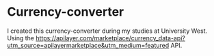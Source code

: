# Currency-converter
I created this currency-converter during my studies at University West. Using the https://apilayer.com/marketplace/currency_data-api?utm_source=apilayermarketplace&utm_medium=featured API. 
